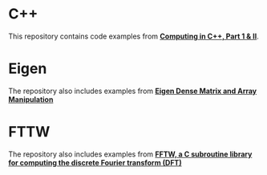 # C++
This repository contains code examples from [**Computing in C++, Part 1 & II**](http://wwwf.imperial.ac.uk/~rn/teaching/).

# Eigen
The repository also includes examples from [**Eigen Dense Matrix and Array Manipulation**](https://eigen.tuxfamily.org/dox/group__DenseMatrixManipulation__chapter.html)

# FTTW
The repository also includes examples from [**FFTW, a C subroutine library for computing the discrete Fourier transform (DFT)**](http://www.fftw.org/)
